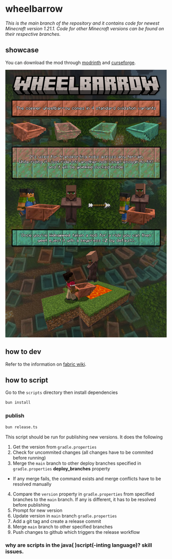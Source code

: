 # wheelbarrow

_This is the main branch of the repository and it contains code for newest Minecraft version 1.21.1. Code for other Minecraft versions can be found on their respective branches._

## showcase

You can download the mod through [modrinth](https://modrinth.com/mod/wheelbarrow) and [curseforge](https://www.curseforge.com/minecraft/mc-mods/wheelbarrow).

![the showcase image for the mod describing features: taking entities for a ride by bumping into them with a wheelbarrow, ejecting them with the default "Z" keybind and with the wheelbarrow being made of copper: showing the 4 oxidation variants](https://github.com/asasinmode/wheelbarrow/blob/main/docs/showcase_cropped.jpg?raw=true)

## how to dev

Refer to the information on [fabric wiki](https://fabricmc.net/wiki/start).

## how to script

Go to the `scripts` directory then install dependencies

```bash
bun install
```

### publish

```bash
bun release.ts
```

This script should be run for publishing new versions. It does the following

1. Get the version from `gradle.properties`
2. Check for uncommited changes (all changes have to be commited before running)
3. Merge the `main` branch to other deploy branches specified in `gradle.properties` **deploy_branches** property
  - If any merge fails, the command exists and merge conflicts have to be resolved manually
4. Compare the `version` property in `gradle.properties` from specified branches to the `main` branch. If any is different, it has to be resolved before publishing
5. Prompt for new version
6. Update version in `main` branch `gradle.properties`
7. Add a git tag and create a release commit
8. Merge `main` branch to other specified branches
9. Push changes to github which triggers the release workflow

### why are scripts in the java( )script(-inting language)? skill issues.
